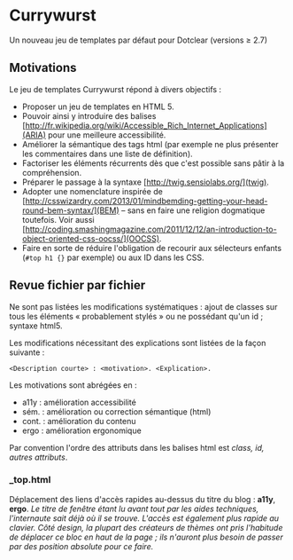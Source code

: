 # Currywurst

Un nouveau jeu de templates par défaut pour Dotclear (versions ≥ 2.7)

## Motivations

Le jeu de templates Currywurst répond à divers objectifs :

- Proposer un jeu de templates en HTML 5.
- Pouvoir ainsi y introduire des balises [http://fr.wikipedia.org/wiki/Accessible_Rich_Internet_Applications](ARIA) pour une meilleure accessibilité.
- Améliorer la sémantique des tags html (par exemple ne plus présenter les commentaires dans une liste de définition).
- Factoriser les éléments récurrents dès que c'est possible sans pâtir à la compréhension.
- Préparer le passage à la syntaxe [http://twig.sensiolabs.org/](twig).
- Adopter une nomenclature inspirée de [http://csswizardry.com/2013/01/mindbemding-getting-your-head-round-bem-syntax/](BEM) – sans en faire une religion dogmatique toutefois. Voir aussi [http://coding.smashingmagazine.com/2011/12/12/an-introduction-to-object-oriented-css-oocss/](OOCSS).
- Faire en sorte de réduire l'obligation de recourir aux sélecteurs enfants (`#top h1 {}` par exemple) ou aux ID dans les CSS.

## Revue fichier par fichier

Ne sont pas listées les modifications systématiques : ajout de classes sur tous les éléments « probablement stylés » ou ne possédant qu'un id ; syntaxe html5.

Les modifications nécessitant des explications sont listées de la façon suivante :

    <Description courte> : <motivation>. <Explication>.

Les motivations sont abrégées en :
- a11y : amélioration accessibilité
- sém. : amélioration ou correction sémantique (html)
- cont. : amélioration du contenu
- ergo : amélioration ergonomique

Par convention l'ordre des attributs dans les balises html est *class, id, autres attributs*.

### _top.html

Déplacement des liens d'accès rapides au-dessus du titre du blog : **a11y**, **ergo**. *Le titre de fenêtre étant lu avant tout par les aides techniques, l'internaute sait déjà où il se trouve. L'accès est également plus rapide au clavier. Côté design, la plupart des créateurs de thèmes ont pris l'habitude de déplacer ce bloc en haut de la page ; ils n'auront plus besoin de passer par des position absolute pour ce faire.*

